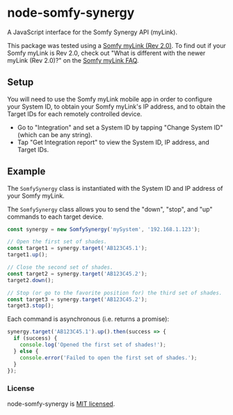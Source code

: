 # node-somfy-synergy

A JavaScript interface for the Somfy Synergy API (myLink).

This package was tested using a [Somfy myLink (Rev 2.0)](https://www.somfysystems.com/products/controls/mylink). To find out if your Somfy myLink is Rev 2.0, check out "What is different with the newer myLink (Rev 2.0)?" on the [Somfy myLink FAQ](https://www.somfysystems.com/products/controls/mylink/faq).

## Setup

You will need to use the Somfy myLink mobile app in order to configure your System ID, to obtain your Somfy myLink's IP address, and to obtain the Target IDs for each remotely controlled device.

- Go to "Integration" and set a System ID by tapping "Change System ID" (which can be any string).
- Tap "Get Integration report" to view the System ID, IP address, and Target IDs.

## Example

The `SomfySynergy` class is instantiated with the System ID and IP address of your Somfy myLink.

The `SomfySynergy` class allows you to send the "down", "stop", and "up" commands to each target device.

```js
const synergy = new SomfySynergy('mySystem', '192.168.1.123');

// Open the first set of shades.
const target1 = synergy.target('AB123C45.1');
target1.up();

// Close the second set of shades.
const target2 = synergy.target('AB123C45.2');
target2.down();

// Stop (or go to the favorite position for) the third set of shades.
const target3 = synergy.target('AB123C45.2');
target3.stop();
```

Each command is asynchronous (i.e. returns a promise):

```js
synergy.target('AB123C45.1').up().then(success => {
  if (success) {
    console.log('Opened the first set of shades!');
  } else {
    console.error('Failed to open the first set of shades.');
  }
});
```

### License

node-somfy-synergy is [MIT licensed](./LICENSE).
